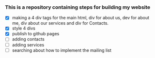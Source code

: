 ### This is a repository containing steps for building my website

- [x] making a 4 div tags for the main html, div for about us, dev for about me, div about our services and div for Contacts.
- [x] style 4 divs 
- [x] publish to github pages
- [ ] adding contacts
- [ ] adding services
- [ ] searching about how to implement the mailing list
